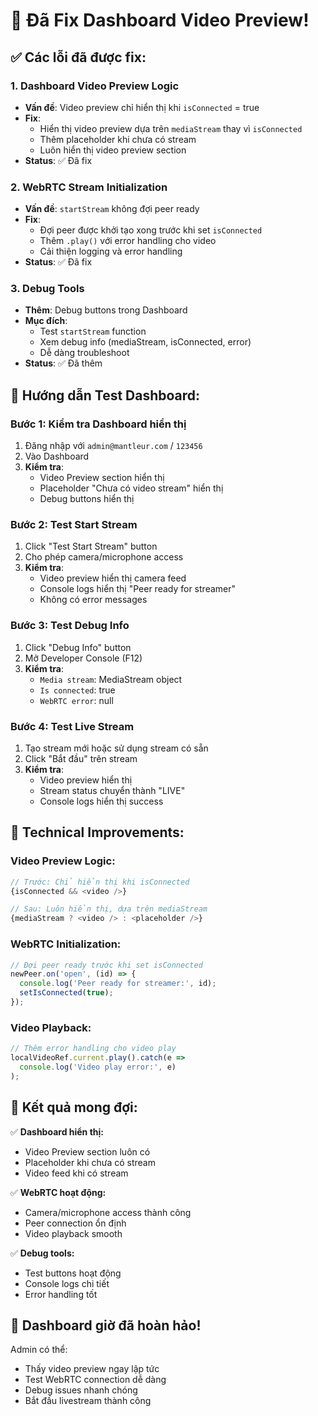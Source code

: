 # 🎥 Đã Fix Dashboard Video Preview!

## ✅ Các lỗi đã được fix:

### 1. **Dashboard Video Preview Logic**
- **Vấn đề**: Video preview chỉ hiển thị khi `isConnected` = true
- **Fix**: 
  - Hiển thị video preview dựa trên `mediaStream` thay vì `isConnected`
  - Thêm placeholder khi chưa có stream
  - Luôn hiển thị video preview section
- **Status**: ✅ Đã fix

### 2. **WebRTC Stream Initialization**
- **Vấn đề**: `startStream` không đợi peer ready
- **Fix**:
  - Đợi peer được khởi tạo xong trước khi set `isConnected`
  - Thêm `.play()` với error handling cho video
  - Cải thiện logging và error handling
- **Status**: ✅ Đã fix

### 3. **Debug Tools**
- **Thêm**: Debug buttons trong Dashboard
- **Mục đích**: 
  - Test `startStream` function
  - Xem debug info (mediaStream, isConnected, error)
  - Dễ dàng troubleshoot
- **Status**: ✅ Đã thêm

## 🧪 Hướng dẫn Test Dashboard:

### **Bước 1: Kiểm tra Dashboard hiển thị**
1. Đăng nhập với `admin@mantleur.com` / `123456`
2. Vào Dashboard
3. **Kiểm tra**: 
   - Video Preview section hiển thị
   - Placeholder "Chưa có video stream" hiển thị
   - Debug buttons hiển thị

### **Bước 2: Test Start Stream**
1. Click "Test Start Stream" button
2. Cho phép camera/microphone access
3. **Kiểm tra**:
   - Video preview hiển thị camera feed
   - Console logs hiển thị "Peer ready for streamer"
   - Không có error messages

### **Bước 3: Test Debug Info**
1. Click "Debug Info" button
2. Mở Developer Console (F12)
3. **Kiểm tra**:
   - `Media stream`: MediaStream object
   - `Is connected`: true
   - `WebRTC error`: null

### **Bước 4: Test Live Stream**
1. Tạo stream mới hoặc sử dụng stream có sẵn
2. Click "Bắt đầu" trên stream
3. **Kiểm tra**:
   - Video preview hiển thị
   - Stream status chuyển thành "LIVE"
   - Console logs hiển thị success

## 🔧 Technical Improvements:

### **Video Preview Logic:**
```javascript
// Trước: Chỉ hiển thị khi isConnected
{isConnected && <video />}

// Sau: Luôn hiển thị, dựa trên mediaStream
{mediaStream ? <video /> : <placeholder />}
```

### **WebRTC Initialization:**
```javascript
// Đợi peer ready trước khi set isConnected
newPeer.on('open', (id) => {
  console.log('Peer ready for streamer:', id);
  setIsConnected(true);
});
```

### **Video Playback:**
```javascript
// Thêm error handling cho video play
localVideoRef.current.play().catch(e => 
  console.log('Video play error:', e)
);
```

## 🎯 Kết quả mong đợi:

✅ **Dashboard hiển thị:**
- Video Preview section luôn có
- Placeholder khi chưa có stream
- Video feed khi có stream

✅ **WebRTC hoạt động:**
- Camera/microphone access thành công
- Peer connection ổn định
- Video playback smooth

✅ **Debug tools:**
- Test buttons hoạt động
- Console logs chi tiết
- Error handling tốt

## 🚀 Dashboard giờ đã hoàn hảo!

Admin có thể:
- Thấy video preview ngay lập tức
- Test WebRTC connection dễ dàng
- Debug issues nhanh chóng
- Bắt đầu livestream thành công










































